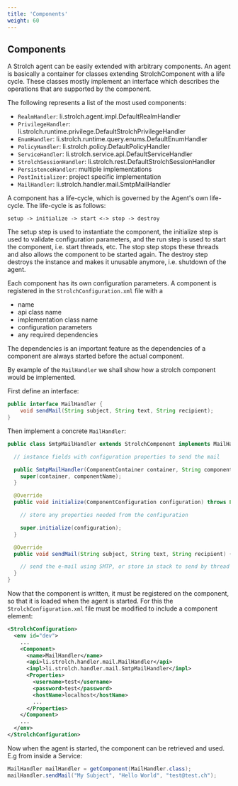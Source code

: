 ```yaml
---
title: 'Components'
weight: 60
---
```


## Components
A Strolch agent can be easily extended with arbitrary components. An agent 
is basically a container for classes extending StrolchComponent with a life 
cycle. These classes mostly implement an interface which describes the 
operations that are supported by the component.

The following represents a list of the most used components:
* `RealmHandler`: li.strolch.agent.impl.DefaultRealmHandler
* `PrivilegeHandler`: li.strolch.runtime.privilege.DefaultStrolchPrivilegeHandler
* `EnumHandler`: li.strolch.runtime.query.enums.DefaultEnumHandler
* `PolicyHandler`: li.strolch.policy.DefaultPolicyHandler
* `ServiceHandler`: li.strolch.service.api.DefaultServiceHandler
* `StrolchSessionHandler`: li.strolch.rest.DefaultStrolchSessionHandler
* `PersistenceHandler`: multiple implementations
* `PostInitializer`: project specific implementation
* `MailHandler`: li.strolch.handler.mail.SmtpMailHandler

A component has a life-cycle, which is governed by the Agent's own life-cycle. 
The life-cycle is as follows:

```
setup -> initialize -> start <-> stop -> destroy
```

The setup step is used to instantiate the component, the initialize step is 
used to validate configuration parameters, and the run step is used to start 
the component, i.e. start threads, etc. The stop step stops these threads and 
also allows the component to be started again. The destroy step destroys the 
instance and makes it unusable anymore, i.e. shutdown of the agent.

Each component has its own configuration parameters. A component is 
registered in the `StrolchConfiguration.xml` file with a
* name
* api class name
* implementation class name
* configuration parameters
* any required dependencies

The dependencies is an important feature as the dependencies of a component 
are always started before the actual component.

By example of the `MailHandler` we shall show how a strolch component would 
be implemented.

First define an interface:
```java
public interface MailHandler {
    void sendMail(String subject, String text, String recipient);
}
```

Then implement a concrete `MailHandler`:
```java
public class SmtpMailHandler extends StrolchComponent implements MailHandler {

  // instance fields with configuration properties to send the mail

  public SmtpMailHandler(ComponentContainer container, String componentName) {
    super(container, componentName);
  }

  @Override
  public void initialize(ComponentConfiguration configuration) throws Exception {

    // store any properties needed from the configuration

    super.initialize(configuration);
  }

  @Override
  public void sendMail(String subject, String text, String recipient) {

    // send the e-mail using SMTP, or store in stack to send by thread
  }
}
```

Now that the component is written, it must be registered on the component, so 
that it is loaded when the agent is started. For this the 
`StrolchConfiguration.xml` file must be modified to include a component 
element:
```xml
<StrolchConfiguration>
  <env id="dev">
    ...
    <Component>
      <name>MailHandler</name>
      <api>li.strolch.handler.mail.MailHandler</api>
      <impl>li.strolch.handler.mail.SmtpMailHandler</impl>
      <Properties>
        <username>test</username>
        <password>test</password>
        <hostName>localhost</hostName>
        ...
      </Properties>
    </Component>
    ...
  </env>
</StrolchConfiguration>
```

Now when the agent is started, the component can be retrieved and used. 
E.g from inside a Service:
```java
MailHandler mailHandler = getComponent(MailHandler.class);
mailHandler.sendMail("My Subject", "Hello World", "test@test.ch");
```

